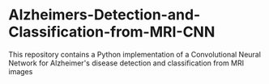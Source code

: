 # Alzheimers-Detection-and-Classification-from-MRI-CNN
 This repository contains a Python implementation of a Convolutional Neural Network for Alzheimer's disease detection and classification from MRI images
